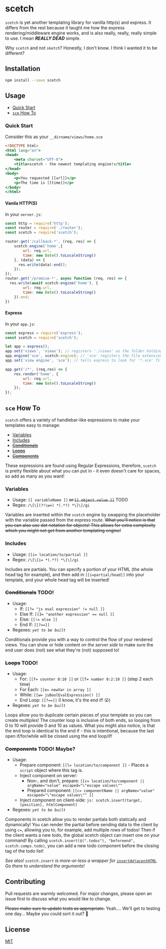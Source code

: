 # scetch

`scetch` is yet another templating library for vanilla http(s) and express. It differs from the rest because it taught me how the express rendering/middleware engine works, and is also really, really, really simple to use. I mean ***REALLY DEAD*** simple.

Why `scetch` and not `sketch`? Honestly, I don't know. I think I wanted it to be different? 

## Installation

```bash
npm install --save scetch
```

## Usage

- [Quick Start](#quick-start)
- [`sce` How To](#sce-how-to)

### Quick Start

Consider this as your `__dirname/views/home.sce`
```handlebars
<!DOCTYPE html>
<html lang="en">
<head>
    <meta charset="UTF-8">
    <title>scetch - the newest templating engine!</title>
</head>
<body>
    <p>You requested [[url]]</p>
    <p>The time is [[time]]</p>
</body>
</html>
```

#### Vanila HTTP(S)

In your `server.js`:
```javascript
const http = require('http');
const router = require('./router');
const scetch = require('scetch');

router.get('/callback-*', (req, res) => {
    scetch.engine('home',{
        url: req.url,
        time: new Date().toLocaleString()
    }, (data) => {
      res.write(data).end();
    });
});
router.get('/promise-*', async function (req, res) => {
  res.write(await scetch.engine('home'), {
        url: req.url,
        time: new Date().toLocaleString()
    }).end;
})
```

#### Express

In your `app.js`:
```javascript
const express = require('express');
const scetch = require('scetch');

let app = express();
app.set('views', 'views'); // registers './views' as the folder holding all the scetch template files
app.engine('sce', scetch.engine); // 'sce' registers the file extension, scetch.engine is the actual engine!
app.set('view engine', 'sce'); // tells express to look for '*.sce' files when rendering

app.get('/*', (req,res) => {
    res.render('home', {
        url: req.url,
        time: new Date().toLocaleString()
    });
});
```

## `sce` How To

`scetch` offers a variety of handlebar-like expressions to make your templates easy to manage:
- [Variables](#variables)
- [Includes](#includes)
- ~~[Conditionals](#conditionals)~~
- ~~[Loops](#loops)~~
- ~~[Components](#components)~~

These expressions are found using Regular Expressions, therefore, `scetch` is pretty flexible about what you can put in - it even doesn't care for spaces, so add as many as you want!

### Variables

- Usage: `[[ variableName ]]` ~~or `[[ object.value ]]`~~ TODO
- Regex: `/\[\[(?!\w=) *(.*?) *\]\]/gi`

Variables are inserted within the `scetch` engine by swapping the placeholder with the variable passed from the express route. ~~What you'll notice is that you can also use dot notation for objects! This allows for extra complexity which you might not get from another templating engine!~~

### Includes

- Usage: `[[i= location/to/partial ]]`
- Regex: `/\[\[i= *(.*?) *\]\]/gi`

Includes are partials. You can specify a portion of your HTML (the whole head tag for example), and then add in `[[i=partial/head]]` into your template, and your whole head tag will be inserted!

### ~~Conditionals~~ TODO!

- Usage:
  - If: `[[?= "js eval expression" != null ]]`
  - Else If: `[[3= "another expression" == null ]]`
  - Else: `[[!= else ]]`
  - End If: `[[?==]]`
- Regexes: *`yet to be built`*

Conditionals provide you with a way to control the flow of your rendered views. You can show or hide content *on the server side* to make sure the end user does (not) see what they're (not) supposed to!

### ~~Loops~~ TODO!

- Usage:
  - For: `[[f= counter 0:10 ]]` or `[[f= number 0:2:10 ]]` (step 2 each time)
  - For Each: `[[e= newVar in array ]]`
  - While: `[[w= jsBoolEvalExpression() ]]`
  - End Loop: `[[?==]]` (I know, it's the end if! 😮)
- Regexes: *`yet to be built`*

Loops allow you to duplicate certain pieces of your template so you can create multiples! The counter loop is inclusive of both ends, so looping from 0 to 10 will provide 0 and 10 as values. What you might also notice, is that the end loop is identical to the end if - this is intentional, because the last open if/for/while will be closed using the end loop/if!

### ~~Components~~ TODO! Maybe?

- Usage:
  - Prepare component: `[[l= location/to/component ]]` - Places a `script` object where this tag is.
  - Inject component on server:
    - Non-, and don't, prepare: `[[c= location/to/component || argName="value" escaped="\"escape values\""`
    - Prepared component: `[[c= componentName || argName="value" escaped="\"escape values\"" ]]`
  - Inject component on client-side: `js: scetch.insert(target, [position], htmlComponent)`
- Regexes: *`yet to be built`*

Components in scetch allow you to render partials both statically and dynamically! You can render the partial before sending data to the client by using `c=`, allowing you to, for example, add multiple rows of todos! Then if the client wants a new todo, the global scetch object can insert one on your command! By calling `scetch.insert($(".todos"), "beforeend", scetch.comps.todo)`, you can add a new todo component before the closing tag of the todo list!

*See also! `scetch.insert` is more-or-less a wrapper for [`insertAdjacentHTML`](https://developer.mozilla.org/en-US/docs/Web/API/Element/insertAdjacentHTML). Go there to understand the arguments!*

## Contributing
Pull requests are warmly welcomed. For major changes, please open an issue first to discuss what you would like to change.

~~Please make sure to update tests as appropriate.~~ Yeah.... We'll get to testing one day... Maybe you could sort it out? 🙏

## License
[MIT](https://choosealicense.com/licenses/mit/)